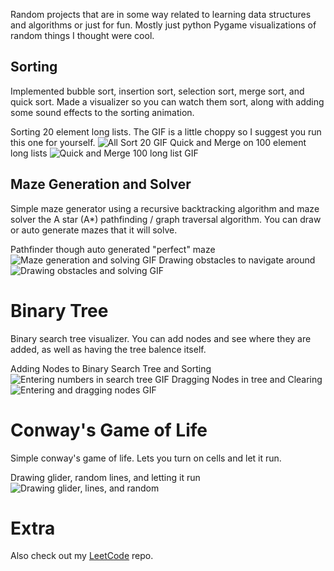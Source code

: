 Random projects that are in some way related to learning data structures and algorithms or just for fun. Mostly just python Pygame visualizations of random things I thought were cool.

## Sorting
Implemented bubble sort, insertion sort, selection sort, merge sort, and quick sort. Made a visualizer so you can watch them sort, along with adding some sound effects to the sorting animation.

Sorting 20 element long lists. The GIF is a little choppy so I suggest you run this one for yourself.
![All Sort 20 GIF](https://github.com/michael-lesirge/intermediate-programming-class/assets/100492377/c9f1508f-14bf-4768-ae6e-4e8d950b778c)
Quick and Merge on 100 element long lists
![Quick and Merge 100 long list GIF](https://github.com/michael-lesirge/intermediate-programming-class/assets/100492377/383f2dd2-ad0f-4029-8c64-b0f5b3bf38fc)

## Maze Generation and Solver
Simple maze generator using a recursive backtracking algorithm and maze solver the A star (A*) pathfinding / graph traversal algorithm. You can draw or auto generate mazes that it will solve.

Pathfinder though auto generated "perfect" maze
![Maze generation and solving GIF](https://github.com/user-attachments/assets/7a4309db-e599-475d-82f8-c6791c073b0e)
Drawing obstacles to navigate around
![Drawing obstacles and solving GIF](https://github.com/user-attachments/assets/297e9f3f-a93e-4862-a6c0-707b0e861c30)

# Binary Tree
Binary search tree visualizer. You can add nodes and see where they are added, as well as having the tree balence itself.

Adding Nodes to Binary Search Tree and Sorting
![Entering numbers in search tree GIF](https://github.com/user-attachments/assets/6e346268-c18d-40e5-8b75-8590c2ba35dc)
Dragging Nodes in tree and Clearing
![Entering and dragging nodes GIF](https://github.com/user-attachments/assets/039f9061-84b4-4af6-97a4-998b7485c4e3)

# Conway's Game of Life
Simple conway's game of life. Lets you turn on cells and let it run.

Drawing glider, random lines, and letting it run 
![Drawing glider, lines, and random](https://github.com/user-attachments/assets/d14047d4-6f6f-4778-ba4b-6c634b80f48a)



# Extra
Also check out my [LeetCode](https://github.com/michael-lesirge/leetcode) repo.

